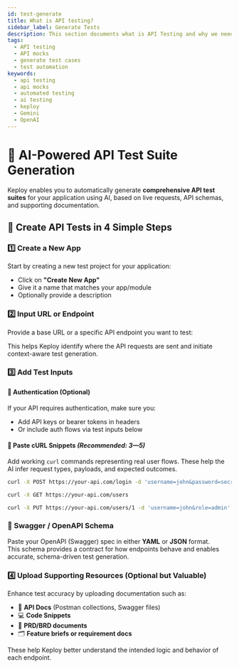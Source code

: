 ```yaml
---
id: test-generate
title: What is API testing?
sidebar_label: Generate Tests
description: This section documents what is API Testing and why we need it
tags:
  - API testing
  - API mocks
  - generate test cases
  - test automation
keywords:
  - api testing
  - api mocks
  - automated testing
  - ai testing
  - keploy
  - Gemini
  - OpenAI
---
```


# 🧪 AI-Powered API Test Suite Generation

Keploy enables you to automatically generate **comprehensive API test suites** for your application using AI, based on live requests, API schemas, and supporting documentation.

## 🚀 Create API Tests in 4 Simple Steps

### 1️⃣ Create a New App

Start by creating a new test project for your application:

- Click on **"Create New App"**
- Give it a name that matches your app/module
- Optionally provide a description

### 2️⃣ Input URL or Endpoint

Provide a base URL or a specific API endpoint you want to test:

This helps Keploy identify where the API requests are sent and initiate context-aware test generation.

### 3️⃣ Add Test Inputs

#### 🔐 Authentication (Optional)

If your API requires authentication, make sure you:

- Add API keys or bearer tokens in headers
- Or include auth flows via test inputs below

#### 📎 Paste cURL Snippets _(Recommended: 3—5)_

Add working `curl` commands representing real user flows. These help the AI infer request types, payloads, and expected outcomes.

```bash
curl -X POST https://your-api.com/login -d 'username=john&password=secret'

curl -X GET https://your-api.com/users

curl -X PUT https://your-api.com/users/1 -d 'username=john&role=admin'
```

### 📄 Swagger / OpenAPI Schema

Paste your OpenAPI (Swagger) spec in either **YAML** or **JSON** format.  
This schema provides a contract for how endpoints behave and enables accurate, schema-driven test generation.

### 4️⃣ Upload Supporting Resources (Optional but Valuable)

Enhance test accuracy by uploading documentation such as:

- 🧾 **API Docs** (Postman collections, Swagger files)
- 💻 **Code Snippets**
- 📄 **PRD/BRD documents**
- 🗂 **Feature briefs or requirement docs**

These help Keploy better understand the intended logic and behavior of each endpoint.
